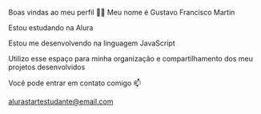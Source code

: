Boas vindas ao meu perfil 💙💙
Meu nome é Gustavo Francisco Martin 

Estou estudando na Alura

Estou me desenvolvendo na linguagem JavaScript

Utilizo esse espaço para minha organização e compartilhamento dos meu projetos desenvolvidos

Você pode entrar em contato comigo 📫

alurastartestudante@email.com
